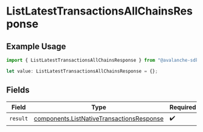# ListLatestTransactionsAllChainsResponse

## Example Usage

```typescript
import { ListLatestTransactionsAllChainsResponse } from "@avalanche-sdk/sdk/models/operations";

let value: ListLatestTransactionsAllChainsResponse = {};
```

## Fields

| Field                                                                                                  | Type                                                                                                   | Required                                                                                               | Description                                                                                            |
| ------------------------------------------------------------------------------------------------------ | ------------------------------------------------------------------------------------------------------ | ------------------------------------------------------------------------------------------------------ | ------------------------------------------------------------------------------------------------------ |
| `result`                                                                                               | [components.ListNativeTransactionsResponse](../../models/components/listnativetransactionsresponse.md) | :heavy_check_mark:                                                                                     | N/A                                                                                                    |
